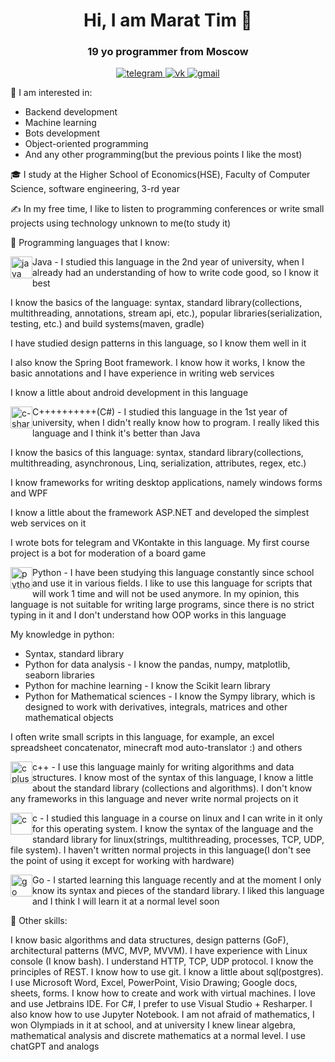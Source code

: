 <div align="center">
    <h1>Hi, I am Marat Tim 👋</h1>    
    <h3>19 yo programmer from Moscow</h3>
</div>
<div align="center">
    <a href="https://t.me/marattim123">
        <img src="https://img.shields.io/badge/telegram-cccccc?logo=telegram&style=for-the-badge" alt="telegram"/>
    </a> 
    <a href="https://vk.com/marat_tim1">
        <img src="https://img.shields.io/badge/vk-blue?logo=vk&style=for-the-badge" alt="vk"/>
    </a> 
    <a href="mailto:magatbaraev@gmail.com">
        <img src="https://img.shields.io/badge/gmail-red?logo=gmail&logoColor=white&style=for-the-badge" alt="gmail"/>
    </a> 
</div>

👀 I am interested in:
- Backend development
- Machine learning
- Bots development
- Object-oriented programming
- And any other programming(but the previous points I like the most)

🎓 I study at the Higher School of Economics(HSE), Faculty of Computer Science, software engineering, 3-rd year

✍️ In my free time, I like to listen to programming conferences or write small projects using technology unknown to me(to study it)

🐸 Programming languages that I know:

<div>
   <div>
      <img style="float: left" src="https://cdn.jsdelivr.net/gh/devicons/devicon/icons/java/java-original.svg" width="35px" alt="java"/>
   </div>
   <div>
      <p>Java - I studied this language in the 2nd year of university, when I already had an understanding of how to write code good, so I know it best</p>
      <p>I know the basics of the language: syntax, standard library(collections, multithreading, annotations, stream api, etc.), popular libraries(serialization, testing, etc.) and build systems(maven, gradle)</p>
      <p>I have studied design patterns in this language, so I know them well in it</p>
      <p>I also know the Spring Boot framework. I know how it works, I know the basic annotations and I have experience in writing web services</p>
      <p>I know a little about android development in this language</p>
   </div>
</div>

<div>
   <div>
      <img style="float: left" src="https://cdn.jsdelivr.net/gh/devicons/devicon/icons/csharp/csharp-original.svg" width="35px" alt="c-sharp"/>
   </div>
   <div>
      <p>C++++++++++(C#) - I studied this language in the 1st year of university, when I didn't really know how to program. I really liked this language and I think it's better than Java</p>
      <p>I know the basics of this language: syntax, standard library(collections, multithreading, asynchronous, Linq, serialization, attributes, regex, etc.)</p>
      <p>I know frameworks for writing desktop applications, namely windows forms and WPF</p>
      <p>I know a little about the framework ASP.NET and developed the simplest web services on it</p>
      <p>I wrote bots for telegram and VKontakte in this language. My first course project is a bot for moderation of a board game</p>
   </div>
</div>

<div>
   <div>
      <img style="float: left" src="https://cdn.jsdelivr.net/gh/devicons/devicon/icons/python/python-original.svg" width="35px" alt="python"/>
   </div>
   <div>
      <p>Python - I have been studying this language constantly since school and use it in various fields. I like to use this language for scripts that will work 1 time and will not be used anymore. In my opinion, this language is not suitable for writing large programs, since there is no strict typing in it and I don't understand how OOP works in this language</p>
      <p>My knowledge in python:</p>
      <ul>
         <li>Syntax, standard library</li>
         <li>Python for data analysis - I know the pandas, numpy, matplotlib, seaborn libraries</li>
         <li>Python for machine learning - I know the Scikit learn library</li>
         <li>Python for Mathematical sciences - I know the Sympy library, which is designed to work with derivatives, integrals, matrices and other mathematical objects</li>
      </ul>
      <p>I often write small scripts in this language, for example, an excel spreadsheet concatenator, minecraft mod auto-translator :) and others</p>
   </div>
</div>

<div>
   <div>
      <img style="float: left" src="https://cdn.jsdelivr.net/gh/devicons/devicon/icons/cplusplus/cplusplus-original.svg" width="35px" alt="cplusplus"/>
   </div>
   <div>
      <p>c++ - I use this language mainly for writing algorithms and data structures. I know most of the syntax of this language, I know a little about the standard library (collections and algorithms). I don't know any frameworks in this language and never write normal projects on it</p>
   </div>
</div>

<div>
   <div>
      <img style="float: left" src="https://cdn.jsdelivr.net/gh/devicons/devicon/icons/c/c-original.svg" width="35px" alt="c"/>
   </div>
   <div>
      <p>c - I studied this language in a course on linux and I can write in it only for this operating system. I know the syntax of the language and the standard library for linux(strings, multithreading, processes, TCP, UDP, file system). I haven't written normal projects in this language(I don't see the point of using it except for working with hardware)</p>
   </div>
</div>

<div>
   <div>
      <img style="float: left" src="https://cdn.jsdelivr.net/gh/devicons/devicon/icons/go/go-original.svg" width="35px" alt="go"/>
   </div>
   <div>
      <p>Go - I started learning this language recently and at the moment I only know its syntax and pieces of the standard library. I liked this language and I think I will learn it at a normal level soon</p>
   </div>
</div>

🐸 Other skills:

I know basic algorithms and data structures, design patterns (GoF), architectural patterns (MVC, MVP, MVVM). I have experience with Linux console (I know bash). I understand HTTP, TCP, UDP protocol. I know the principles of REST. I know how to use git. I know a little about sql(postgres). I use Microsoft Word, Excel, PowerPoint, Visio Drawing; Google docs, sheets, forms. I know how to create and work with virtual machines. I love and use Jetbrains IDE. For C#, I prefer to use Visual Studio + Resharper. I also know how to use Jupyter Notebook. I am not afraid of mathematics, I won Olympiads in it at school, and at university I knew linear algebra, mathematical analysis and discrete mathematics at a normal level. I use chatGPT and analogs
